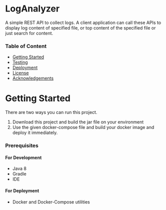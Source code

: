 # LogAnalyzer
A simple REST API to collect logs. A client application can call these APIs to display log 
content of specified file, or top content of the specified file or just search for content. 

### **Table of Content**
- [Getting Started](#Getting-Started)
- [Testing](#Testing)
- [Deployment](#Deployment)
- [License](#License)
- [Acknowledgements](#Acknowledgements)

# Getting Started
There are two ways you can run this project. 
1. Download this project and build the jar file on your environment
2. Use the given docker-compose file and build your docker image and deploy it immediately.

### Prerequisites

#### For Development
- Java 8
- Gradle
- IDE

#### For Deployment
- Docker and Docker-Compose utilities


